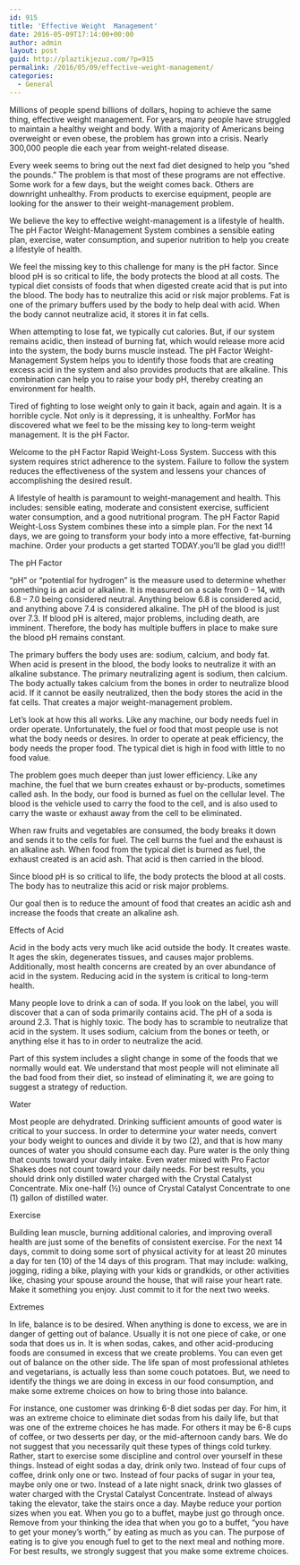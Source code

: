 ```yaml
---
id: 915
title: 'Effective Weight  Management'
date: 2016-05-09T17:14:00+00:00
author: admin
layout: post
guid: http://plaztikjezuz.com/?p=915
permalink: /2016/05/09/effective-weight-management/
categories:
  - General
---
```

Millions of people spend billions of dollars, hoping to achieve the same thing, effective weight management. For years, many people have struggled to maintain a healthy weight and body. With a majority of Americans being overweight or even obese, the problem has grown into a crisis. Nearly 300,000 people die each year from weight-related disease.

Every week seems to bring out the next fad diet designed to help you &#8220;shed the pounds.&#8221; The problem is that most of these programs are not effective. Some work for a few days, but the weight comes back. Others are downright unhealthy. From products to exercise equipment, people are looking for the answer to their weight-management problem.

We believe the key to effective weight-management is a lifestyle of health. The pH Factor Weight-Management System combines a sensible eating plan, exercise, water consumption, and superior nutrition to help you create a lifestyle of health.

We feel the missing key to this challenge for many is the pH factor. Since blood pH is so critical to life, the body protects the blood at all costs. The typical diet consists of foods that when digested create acid that is put into the blood. The body has to neutralize this acid or risk major problems. Fat is one of the primary buffers used by the body to help deal with acid. When the body cannot neutralize acid, it stores it in fat cells.

When attempting to lose fat, we typically cut calories. But, if our system remains acidic, then instead of burning fat, which would release more acid into the system, the body burns muscle instead. The pH Factor Weight-Management System helps you to identify those foods that are creating excess acid in the system and also provides products that are alkaline. This combination can help you to raise your body pH, thereby creating an environment for health.

Tired of fighting to lose weight only to gain it back, again and again. It is a horrible cycle. Not only is it depressing, it is unhealthy. ForMor has discovered what we feel to be the missing key to long-term weight management. It is the pH Factor.

Welcome to the pH Factor Rapid Weight-Loss System. Success with this system requires strict adherence to the system. Failure to follow the system reduces the effectiveness of the system and lessens your chances of accomplishing the desired result.

A lifestyle of health is paramount to weight-management and health. This includes: sensible eating, moderate and consistent exercise, sufficient water consumption, and a good nutritional program. The pH Factor Rapid Weight-Loss System combines these into a simple plan. For the next 14 days, we are going to transform your body into a more effective, fat-burning machine. Order your products a get started TODAY.you&#8217;ll be glad you did!!!

The pH Factor

&#8220;pH&#8221; or &#8220;potential for hydrogen&#8221; is the measure used to determine whether something is an acid or alkaline. It is measured on a scale from 0 &#8211; 14, with 6.8 &#8211; 7.0 being considered neutral. Anything below 6.8 is considered acid, and anything above 7.4 is considered alkaline. The pH of the blood is just over 7.3. If blood pH is altered, major problems, including death, are imminent. Therefore, the body has multiple buffers in place to make sure the blood pH remains constant.

The primary buffers the body uses are: sodium, calcium, and body fat. When acid is present in the blood, the body looks to neutralize it with an alkaline substance. The primary neutralizing agent is sodium, then calcium. The body actually takes calcium from the bones in order to neutralize blood acid. If it cannot be easily neutralized, then the body stores the acid in the fat cells. That creates a major weight-management problem.

Let&#8217;s look at how this all works. Like any machine, our body needs fuel in order operate. Unfortunately, the fuel or food that most people use is not what the body needs or desires. In order to operate at peak efficiency, the body needs the proper food. The typical diet is high in food with little to no food value.

The problem goes much deeper than just lower efficiency. Like any machine, the fuel that we burn creates exhaust or by-products, sometimes called ash. In the body, our food is burned as fuel on the cellular level. The blood is the vehicle used to carry the food to the cell, and is also used to carry the waste or exhaust away from the cell to be eliminated.

When raw fruits and vegetables are consumed, the body breaks it down and sends it to the cells for fuel. The cell burns the fuel and the exhaust is an alkaline ash. When food from the typical diet is burned as fuel, the exhaust created is an acid ash. That acid is then carried in the blood.

Since blood pH is so critical to life, the body protects the blood at all costs. The body has to neutralize this acid or risk major problems.

Our goal then is to reduce the amount of food that creates an acidic ash and increase the foods that create an alkaline ash.

Effects of Acid

Acid in the body acts very much like acid outside the body. It creates waste. It ages the skin, degenerates tissues, and causes major problems. Additionally, most health concerns are created by an over abundance of acid in the system. Reducing acid in the system is critical to long-term health.

Many people love to drink a can of soda. If you look on the label, you will discover that a can of soda primarily contains acid. The pH of a soda is around 2.3. That is highly toxic. The body has to scramble to neutralize that acid in the system. It uses sodium, calcium from the bones or teeth, or anything else it has to in order to neutralize the acid.

Part of this system includes a slight change in some of the foods that we normally would eat. We understand that most people will not eliminate all the bad food from their diet, so instead of eliminating it, we are going to suggest a strategy of reduction.

Water

Most people are dehydrated. Drinking sufficient amounts of good water is critical to your success. In order to determine your water needs, convert your body weight to ounces and divide it by two (2), and that is how many ounces of water you should consume each day. Pure water is the only thing that counts toward your daily intake. Even water mixed with Pro Factor Shakes does not count toward your daily needs. For best results, you should drink only distilled water charged with the Crystal Catalyst Concentrate. Mix one-half (½) ounce of Crystal Catalyst Concentrate to one (1) gallon of distilled water.

Exercise

Building lean muscle, burning additional calories, and improving overall health are just some of the benefits of consistent exercise. For the next 14 days, commit to doing some sort of physical activity for at least 20 minutes a day for ten (10) of the 14 days of this program. That may include: walking, jogging, riding a bike, playing with your kids or grandkids, or other activities like, chasing your spouse around the house, that will raise your heart rate. Make it something you enjoy. Just commit to it for the next two weeks.

Extremes

In life, balance is to be desired. When anything is done to excess, we are in danger of getting out of balance. Usually it is not one piece of cake, or one soda that does us in. It is when sodas, cakes, and other acid-producing foods are consumed in excess that we create problems. You can even get out of balance on the other side. The life span of most professional athletes and vegetarians, is actually less than some couch potatoes. But, we need to identify the things we are doing in excess in our food consumption, and make some extreme choices on how to bring those into balance.

For instance, one customer was drinking 6-8 diet sodas per day. For him, it was an extreme choice to eliminate diet sodas from his daily life, but that was one of the extreme choices he has made. For others it may be 6-8 cups of coffee, or two desserts per day, or the mid-afternoon candy bars. We do not suggest that you necessarily quit these types of things cold turkey. Rather, start to exercise some discipline and control over yourself in these things. Instead of eight sodas a day, drink only two. Instead of four cups of coffee, drink only one or two. Instead of four packs of sugar in your tea, maybe only one or two. Instead of a late night snack, drink two glasses of water charged with the Crystal Catalyst Concentrate. Instead of always taking the elevator, take the stairs once a day. Maybe reduce your portion sizes when you eat. When you go to a buffet, maybe just go through once. Remove from your thinking the idea that when you go to a buffet, &#8220;you have to get your money&#8217;s worth,&#8221; by eating as much as you can. The purpose of eating is to give you enough fuel to get to the next meal and nothing more. For best results, we strongly suggest that you make some extreme choices.